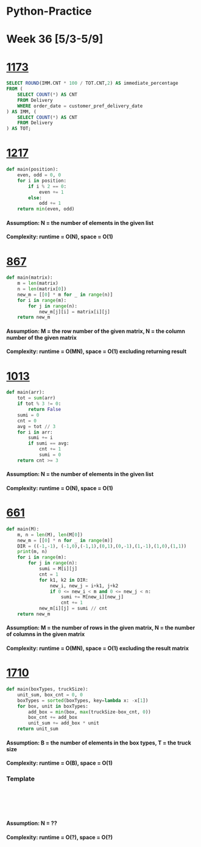 # Python-Practice

# Week 36 [5/3-5/9]

# [1173](https://leetcode.com/problems/immediate-food-delivery-i/)
```sql
SELECT ROUND(IMM.CNT * 100 / TOT.CNT,2) AS immediate_percentage
FROM (
    SELECT COUNT(*) AS CNT
    FROM Delivery
    WHERE order_date = customer_pref_delivery_date
) AS IMM, (
    SELECT COUNT(*) AS CNT
    FROM Delivery
) AS TOT;
```

# [1217](https://leetcode.com/problems/minimum-cost-to-move-chips-to-the-same-position/)
```python
def main(position):
    even, odd = 0, 0
    for i in position:
        if i % 2 == 0:
            even += 1
        else:
            odd += 1
    return min(even, odd)
```
#### Assumption: N = the number of elements in the given list
#### Complexity: runtime = O(N), space = O(1)

# [867](https://leetcode.com/problems/transpose-matrix/)
```python
def main(matrix):
    m = len(matrix)
    n = len(matrix[0])
    new_m = [[0] * m for _ in range(n)]
    for i in range(m):
        for j in range(n):
            new_m[j][i] = matrix[i][j]
    return new_m
```
#### Assumption: M = the row number of the given matrix, N = the column number of the given matrix
#### Complexity: runtime = O(MN), space = O(1) excluding returning result

# [1013](https://leetcode.com/problems/partition-array-into-three-parts-with-equal-sum/)
```python
def main(arr):
    tot = sum(arr)
    if tot % 3 != 0:
        return False
    sumi = 0
    cnt = 0
    avg = tot // 3
    for i in arr:
        sumi += i
        if sumi == avg:
            cnt += 1
            sumi = 0
    return cnt >= 3
```
#### Assumption: N = the number of elements in the given list
#### Complexity: runtime = O(N), space = O(1)

# [661](https://leetcode.com/problems/image-smoother/)
```python
def main(M):
    m, n = len(M), len(M[0])
    new_m = [[0] * n for _ in range(m)]
    DIR = ((-1,-1), (-1,0),(-1,1),(0,1),(0,-1),(1,-1),(1,0),(1,1))
    print(m, n)
    for i in range(m):
        for j in range(n):
            sumi = M[i][j]
            cnt = 1
            for k1, k2 in DIR:
                new_i, new_j = i+k1, j+k2
                if 0 <= new_i < m and 0 <= new_j < n:
                    sumi += M[new_i][new_j]
                    cnt += 1
            new_m[i][j] = sumi // cnt
    return new_m
```
#### Assumption: M = the number of rows in the given matrix, N = the number of columns in the given matrix
#### Complexity: runtime = O(MN), space = O(1) excluding the result matrix

# [1710](https://leetcode.com/problems/maximum-units-on-a-truck/)
```python
def main(boxTypes, truckSize):
    unit_sum, box_cnt = 0, 0
    boxTypes = sorted(boxTypes, key=lambda x: -x[1])
    for box, unit in boxTypes:
        add_box = min(box, max(truckSize-box_cnt, 0))
        box_cnt += add_box
        unit_sum += add_box * unit
    return unit_sum
```
#### Assumption: B = the number of elements in the box types, T = the truck size
#### Complexity: runtime = O(B), space = O(1)

### Template
# []()
```sql
```

# []()
```python
```
#### Assumption: N = ??
#### Complexity: runtime = O(?), space = O(?)